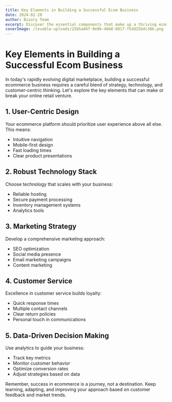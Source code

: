 ```yaml
---
title: Key Elements in Building a Successful Ecom Business
date: 2024-02-20
author: Bixory Team
excerpt: Discover the essential components that make up a thriving ecommerce business in today's digital landscape.
coverImage: /lovable-uploads/25b5a04f-9e9b-46b8-8917-f5dd25bdc38b.png
---
```


<h1 id="key-elements">Key Elements in Building a Successful Ecom Business</h1>

In today's rapidly evolving digital marketplace, building a successful ecommerce business requires a careful blend of strategy, technology, and customer-centric thinking. Let's explore the key elements that can make or break your online retail venture.

<h2 id="user-experience">1. User-Centric Design</h2>

Your ecommerce platform should prioritize user experience above all else. This means:
- Intuitive navigation
- Mobile-first design
- Fast loading times
- Clear product presentations

<h2 id="technology">2. Robust Technology Stack</h2>

Choose technology that scales with your business:
- Reliable hosting
- Secure payment processing
- Inventory management systems
- Analytics tools

<h2 id="marketing">3. Marketing Strategy</h2>

Develop a comprehensive marketing approach:
- SEO optimization
- Social media presence
- Email marketing campaigns
- Content marketing

<h2 id="customer-service">4. Customer Service</h2>

Excellence in customer service builds loyalty:
- Quick response times
- Multiple contact channels
- Clear return policies
- Personal touch in communications

<h2 id="data-analytics">5. Data-Driven Decision Making</h2>

Use analytics to guide your business:
- Track key metrics
- Monitor customer behavior
- Optimize conversion rates
- Adjust strategies based on data

Remember, success in ecommerce is a journey, not a destination. Keep learning, adapting, and improving your approach based on customer feedback and market trends.